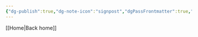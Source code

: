 ```yaml
---
{"dg-publish":true,"dg-note-icon":"signpost","dgPassFrontmatter":true,"noteIcon":"signpost","permalink":"/09-status-notes/em-testes/","created":"2025-10-18T13:02:34.597+01:00","updated":"2025-10-25T17:05:25.499+01:00"}
---
```


[[Home\|Back home]]